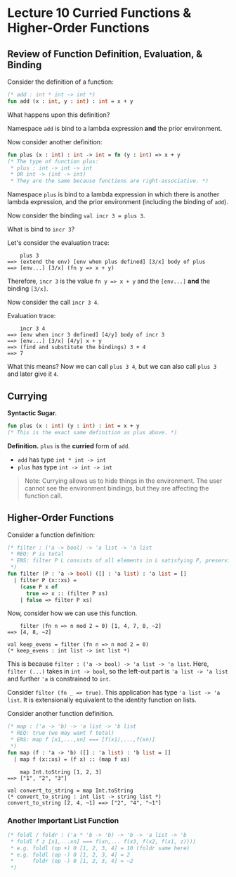 # Lecture 10 Curried Functions & Higher-Order Functions

## Review of Function Definition, Evaluation, & Binding

Consider the definition of a function:

```SML
(* add : int * int -> int *)
fun add (x : int, y : int) : int = x + y
```

What happens upon this definition?

Namespace `add` is bind to a lambda expression __and__ the prior environment.

Now consider another definition:

```SML
fun plus (x : int) : int -> int = fn (y : int) => x + y
(* The type of function plus:
 * plus : int -> int -> int
 * OR int -> (int -> int)
 * They are the same because functions are right-associative. *)
```

Namespace `plus` is bind to a lambda expression in which there is another lambda expression, and the prior environment (including the binding of `add`).

Now consider the binding `val incr 3 = plus 3`.

What is bind to `incr 3`?

Let's consider the evaluation trace:

```
    plus 3
==> (extend the env) [env when plus defined] [3/x] body of plus
==> [env...] [3/x] (fn y => x + y)
```

Therefore, `incr 3` is the value `fn y => x + y` and the `[env...]` __and__ the binding `[3/x]`.

Now consider the call `incr 3 4`.

Evaluation trace:

```
    incr 3 4
==> [env when incr 3 defined] [4/y] body of incr 3
==> [env...] [3/x] [4/y] x + y
==> (find and substitute the bindings) 3 + 4
==> 7
```

What this means? Now we can call `plus 3 4`, but we can also call `plus 3` and later give it `4`.

## Currying

__Syntactic Sugar.__

```SML
fun plus (x : int) (y : int) : int = x + y
(* This is the exact same definition as plus above. *)
```

__Definition.__ `plus` is the __curried__ form of `add`.
- `add` has type `int * int -> int`
- `plus` has type `int -> int -> int`

> Note: Currying allows us to hide things in the environment. The user cannot see the environment bindings, but they are affecting the function call.

## Higher-Order Functions

Consider a function definition:

```SML
(* filter : ('a -> bool) -> 'a list -> 'a list
 * REQ: P is total
 * ENS: filter P L consists of all elements in L satisfying P, preserving order
 *)
fun filter (P : 'a -> bool) ([] : 'a list) : 'a list = []
  | filter P (x::xs) =
    (case P x of
      true => x :: (filter P xs)
    | false => filter P xs)
```

Now, consider how we can use this function.

```
    filter (fn n => n mod 2 = 0) [1, 4, 7, 8, ~2]
==> [4, 8, ~2]

val keep_evens = filter (fn n => n mod 2 = 0)
(* keep_evens : int list -> int list *)
```

This is because `filter : ('a -> bool) -> 'a list -> 'a list`. Here, `filter (...)` takes in `int -> bool`, so the left-out part is `'a list -> 'a list` and further `'a` is constrained to `int`.

Consider `filter (fn _ => true)`. This application has type `'a list -> 'a list`. It is extensionally equivalent to the identity function on lists.

Consider another function definition.

```SML
(* map : ('a -> 'b) -> 'a list -> 'b list
 * REQ: true (we may want f total)
 * ENS: map f [x1,...,xn] === [f(x1),...,f(xn)]
 *)
fun map (f : 'a -> 'b) ([] : 'a list) : 'b list = []
  | map f (x::xs) = (f x) :: (map f xs)
```

```
    map Int.toString [1, 2, 3]
==> ["1", "2", "3"]

val convert_to_string = map Int.toString
(* convert_to_string : int list -> string list *)
convert_to_string [2, 4, ~1] ==> ["2", "4", "~1"]
```

### Another Important List Function

```SML
(* foldl / foldr : ('a * 'b -> 'b) -> 'b -> 'a list -> 'b
 * foldl f z [x1,...xn] === f(xn,... f(x3, f(x2, f(x1, z))))
 * e.g. foldl (op +) 0 [1, 2, 3, 4] = 10 (foldr same here)
 * e.g. foldl (op -) 0 [1, 2, 3, 4] = 2
 *      foldr (op -) 0 [1, 2, 3, 4] = ~2
 *)
```

